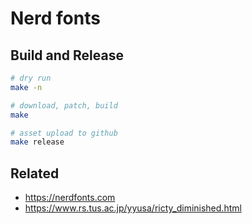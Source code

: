 # Nerd fonts

## Build and Release

```bash
# dry run
make -n

# download, patch, build
make

# asset upload to github
make release
```

## Related

- https://nerdfonts.com
- https://www.rs.tus.ac.jp/yyusa/ricty_diminished.html
